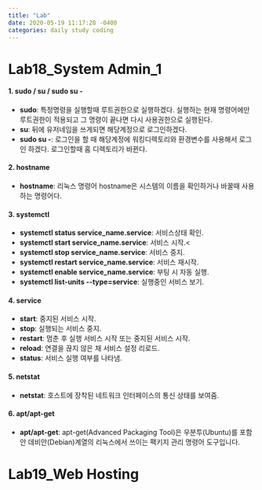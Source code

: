 ```yaml
---
title: "Lab"
date: 2020-05-19 11:17:28 -0400
categories: daily study coding
---
```

# Lab18_System Admin_1
#### 1. sudo / su / sudo su -
* **sudo**: 특정명령을 실행할때 루트권한으로 실행하겠다. 실행하는 현재 명령어에만 루트권한이 적용되고 그 명령이 끝나면 다시 사용권한으로 실행된다.<br>
* **su**: 뒤에 유저네임을 쓰게되면 해당계정으로 로그인하겠다.<br>
* **sudo su -**: 로그인을 할 때 해당계정에 워킹디렉토리와 환경변수를 사용해서 로그인 하겠다. 로그인할때 홈 디렉토리가 바뀐다.
#### 2. hostname
* **hostname**: 리눅스 명령어 hostname은 시스템의 이름을 확인하거나 바꿀때 사용하는 명령어다.
#### 3. systemctl
* **systemctl status service_name.service**: 서비스상태 확인.<br>
* **systemctl start service_name.service**: 서비스 시작.<<br>
* **systemctl stop service_name.service**: 서비스 중지.<br>
* **systemctl restart service_name.service**: 서비스 재시작.<br>
* **systemctl enable service_name.service**: 부팅 시 자동 실행.<br>
* **systemctl list-units --type=service**: 실행중인 서비스 보기.
#### 4. service
* **start**: 중지된 서비스 시작.<br>
* **stop**: 실행되는 서비스 중지.<br>
* **restart**: 멈춘 후 실행 서비스 시작 또는 중지된 서비스 시작.<br>
* **reload**: 연결을 끊지 않은 채 서비스 설정 리로드.<br>
* **status**: 서비스 실행 여부를 나타냄.
#### 5. netstat
* **netstat**:  호스트에 장착된 네트워크 인터페이스의 통신 상태를 보여줌.
#### 6. apt/apt-get
* **apt/apt-get**: apt-get(Advanced Packaging Tool)은 우분투(Ubuntu)를 포함안 데비안(Debian)계열의 리눅스에서 쓰이는 팩키지 관리 명령어 도구입니다. 

# Lab19_Web Hosting
